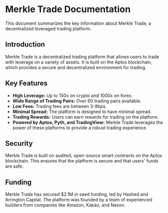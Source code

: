 
# Merkle Trade Documentation

This document summarizes the key information about Merkle Trade, a decentralized leveraged trading platform.

## Introduction

Merkle Trade is a decentralized trading platform that allows users to trade with leverage on a variety of assets. It is built on the Aptos blockchain, which provides a secure and decentralized environment for trading.

## Key Features

*   **High Leverage:** Up to 150x on crypto and 1000x on forex.
*   **Wide Range of Trading Pairs:** Over 60 trading pairs available.
*   **Low Fees:** Trading fees are between 3-8bps.
*   **Minimal Spread:** The platform is designed to have minimal spread.
*   **Trading Rewards:** Users can earn rewards for trading on the platform.
*   **Powered by Aptos, Pyth, and TradingView:** Merkle Trade leverages the power of these platforms to provide a robust trading experience.

## Security

Merkle Trade is built on audited, open-source smart contracts on the Aptos blockchain. This ensures that the platform is secure and that users' funds are safe.

## Funding

Merkle Trade has secured $2.1M in seed funding, led by Hashed and Arrington Capital. The platform was founded by a team of experienced builders from companies like Amazon, Kakao, and Nexon.
